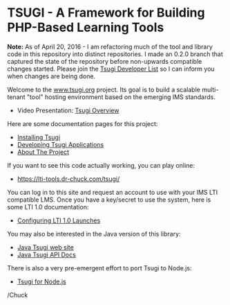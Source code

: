 TSUGI - A Framework for Building PHP-Based Learning Tools
=========================================================

**Note:** As of April 20, 2016 - I am refactoring much of the tool and library code in 
this repository into distinct repositories.  I made an 0.2.0 branch that captured 
the state of the repository before non-upwards compatible changes started.
Please join the 
[Tsugi Developer List](https://groups.google.com/a/apereo.org/forum/#!forum/tsugi-dev)
so I can inform you when changes are being done.

Welcome to the www.tsugi.org project. 
Its goal is to build a scalable multi-tenant "tool" hosting environment based on the 
emerging IMS standards.  

* Video Presentation: [Tsugi Overview](https://www.youtube.com/watch?v=iDcoWH9PO6I&index=2&list=PLlRFEj9H3Oj5WZUjVjTJVBN18ozYSWMhw)

Here are some documentation pages for this project:

* [Installing Tsugi](docs/INSTALL.md)
* [Developing Tsugi Applications](docs/DEVELOP.md)
* [About The Project](docs/ABOUT.md)

If you want to see this code actually working, you can play online:

* https://lti-tools.dr-chuck.com/tsugi/

You can log in to this site and request an account to use with your IMS
LTI compatible LMS.  Once you have a key/secret to use the system, here
is some LTI 1.0 documentation:

* [Configuring LTI 1.0 Launches](docs/LAUNCHING.md)

You may also be interested in the Java version of this library:

* [Java Tsugi web site](http://csev.github.io/tsugi-java/)
* [Java Tsugi API Docs](http://csev.github.io/tsugi-java/apidocs/index.html)

There is also a very pre-emergent effort to port Tsugi to Node.js:

* [Tsugi for Node.js](https://github.com/csev/tsugi-node-sample)

/Chuck

